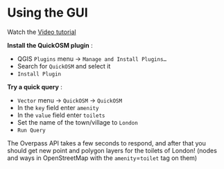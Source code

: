 # Using the GUI

Watch the [Video tutorial](https://vimeo.com/108737868)

**Install the QuickOSM plugin** :

* QGIS `Plugins` menu → `Manage and Install Plugins…`
* Search for `QuickOSM` and select it
* `Install Plugin`

**Try a quick query** :

* `Vector` menu → `QuickOSM` -> `QuickOSM`
* In the `key` field enter `amenity`
* In the `value` field enter `toilets`
* Set the name of the town/village to `London`
* `Run Query`

The Overpass API takes a few seconds to respond, and after that you should get new
point and polygon layers for the toilets of London! (nodes and ways in OpenStreetMap
with the `amenity`=`toilet` tag on them)
